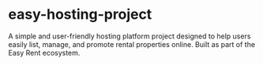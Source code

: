 # easy-hosting-project
A simple and user-friendly hosting platform project designed to help users easily list, manage, and promote rental properties online. Built as part of the Easy Rent ecosystem.
